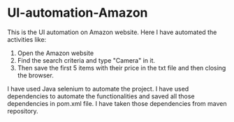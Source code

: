 # UI-automation-Amazon
This is the UI automation on Amazon website. Here I have automated the activities like: 
1. Open the Amazon website
2. Find the search criteria and type "Camera" in it.
3. Then save the first 5 items with their price in the txt file and then closing the browser.

I have used Java selenium to automate the project. I have used dependencies to automate the functionalities and saved all those dependencies in pom.xml file. I have taken those dependencies from maven repository.
